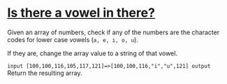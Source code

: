 # [Is there a vowel in there?](https://www.codewars.com/kata/is-there-a-vowel-in-there "https://www.codewars.com/kata/57cff961eca260b71900008f")

Given an array of numbers, check if any of the numbers are the character codes for lower case vowels (`a, e, i, o, u`).

If they are, change the array value to a string of that vowel.

`input [100,100,116,105,117,121]=>[100,100,116,"i","u",121] output`
Return the resulting array.